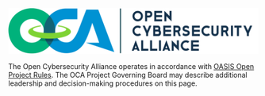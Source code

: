<img src="OCA-1.png">

The Open Cybersecurity Alliance operates in accordance with [OASIS Open Project Rules](https://github.com/oasis-open-projects/documentation/blob/master/board-docs/open-projects-rules.md). The OCA Project Governing Board may describe additional leadership and decision-making procedures on this page.
